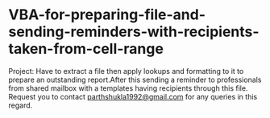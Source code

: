 # VBA-for-preparing-file-and-sending-reminders-with-recipients-taken-from-cell-range
Project: Have to extract a file then apply lookups and formatting to it to prepare an outstanding report.After this sending a reminder to professionals from shared mailbox with a templates having recipients through this file. Request you to contact parthshukla1992@gmail.com for any queries in this regard.
